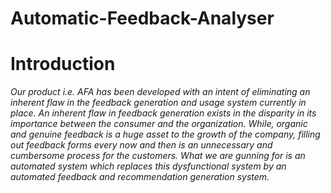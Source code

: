 # Automatic-Feedback-Analyser


# Introduction

_Our product i.e. AFA has been developed with an intent of eliminating an inherent flaw in the feedback generation and usage system currently in place. An inherent flaw in feedback generation exists in the disparity in its importance between the consumer and the organization. While, organic and genuine feedback is a huge asset to the growth of the company, filling out feedback forms every now and then is an unnecessary and cumbersome process for the customers. What we are gunning for is an automated system which replaces this dysfunctional system by an automated feedback and recommendation generation system._

